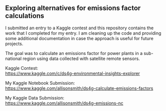 ## Exploring alternatives for emissions factor calculations  


I submitted an entry to a Kaggle contest and this repository contains the work that I completed for my entry.  I am cleaning up the code and providing some additional documentation in case the approach is useful for future projects.  

The goal was to calculate an emissions factor for power plants in a sub-national region using data collected with satellite remote sensors.  


Kaggle Contest:  
https://www.kaggle.com/c/ds4g-environmental-insights-explorer 

My Kaggle Notebook Submission:  
https://www.kaggle.com/allisonsmith/ds4g-calculate-emissions-factors

My Kaggle Data Submission:  
https://www.kaggle.com/allisonsmith/ds4g-emissions-nc  

